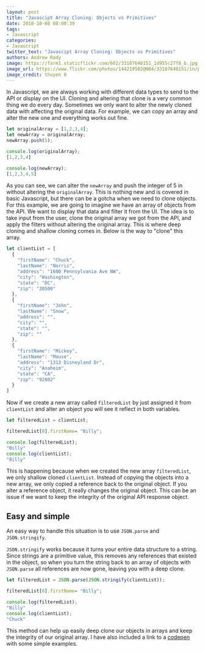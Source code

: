 ```yaml
---
layout: post
title: "Javascipt Array Cloning: Objects vs Primitives"
date: 2018-10-08 08:00:39
tags:
- Javascript
categories:
- Javascript
twitter_text: "Javascipt Array Cloning: Objects vs Primitives"
authors: Andrew Rady 
image: https://farm1.staticflickr.com/662/33187648151_1d955c27f8_b.jpg
image_url: https://www.flickr.com/photos/144219502@N04/33187648151/in/photolist-SyFnyc-kwoER4-5JfofT-74J7Tr-93v3Uu-qnMB76-2k6wVZ-hkgDQn-s6ny87-bo5sQU-po3Gcn-avBpY7-agqKqj-onWNK4-asuj8-dV54t7-cDCYSN-qbpekY-qvG8sd-vdB6e-e391ip-4rZG52-vsmwxr-dK52hk-aispHU-7k8waH-fEwnAz-e6msZV-pUg4DB-7fc36Q-mQZiPR-311nS6-qQ13Vj-mkGPf2-AC3kz5-9AJ3Vu-6rdBqX-C6eZ1b-vazcSe-vrtoa7-6rcrvc-jfK8K8-efLNE1-6rcrct-jqq5Q9-6rdBMR-ifJPt6-6rhH1U-fhuyRe-brMosb
image_credit: thuyen 0
---
```

In Javascript, we are always working with different data types to send to the API or display on the UI. Cloning and altering that clone is a very common thing we do every day. Sometimes we only want to alter the newly cloned data with affecting the original data. For example, we can copy an array and alter the new one and everything works out fine.

```javascript
let originalArray = [1,2,3,4];
let newArray = originalArray;
newArray.push(5);

console.log(originalArray);
[1,2,3,4]

console.log(newArray);
[1,2,3,4,5]
```

As you can see, we can alter the `newArray` and push the integer of 5 in without altering the `originalArray`. This is nothing new and is covered in basic Javascript, but there can be a gotcha when we need to clone objects. For this example, we are going to imagine we have an array of objects from the API. We want to display that data and filter it from the UI. The idea is to take input from the user, clone the original array we got from the API, and apply the filters without altering the original array. This is where deep cloning and shallow cloning comes in. Below is the way to "clone" this array.

```javascript
let clientList = [
  {
    "firstName": "Chuck",
    "lastName": "Norris",
    "address": "1600 Pennsylvania Ave NW",
    "city": "Washington",
    "state": "DC",
    "zip": "20500"
  },
  {
    "firstName": "John",
    "lastName": "Snow",
    "address": "",
    "city": "",
    "state": "",
    "zip": ""
  },
  {
    "firstName": "Mickey",
    "lastName": "Mouse",
    "address": "1313 Disneyland Dr",
    "city": "Anaheim",
    "state": "CA",
    "zip": "92802"
  }
]
```

Now if we create a new array called `filteredList` by just assigned it from `clientList` and alter an object you will see it reflect in both variables.

```javascript
let filteredList = clientList;

filteredList[0].firstName= "Billy";

console.log(filteredList);
"Billy"
console.log(clientList);
"Billy"
```

This is happening because when we created the new array `filteredList`, we only shallow cloned `clientList`. Instead of copying the objects into a new array, we only copied a reference back to the original object. If you alter a reference object, it really changes the original object. This can be an issue if we want to keep the integrity of the original API response object.

## Easy and simple

An easy way to handle this situation is to use `JSON.parse` and `JSON.stringify`. 

`JSON.stringify` works because it turns your entire data structure to a string. Since strings are a primitive value, this removes any references that existed in the object, so when you turn the string back to an array of objects with `JSON.parse` all references are now gone, leaving you with a deep clone.

```javascript
let filteredList = JSON.parse(JSON.stringify(clientList));

filteredList[0].firstName= "Billy";

console.log(filteredList);
"Billy"
console.log(clientList);
"Chuck"
```

This method can help up easily deep clone our objects in arrays and keep the integrity of our original array. I have also included a link to a [codepen](https://codepen.io/anon/pen/JmRjre?editors=1112) with some simple examples.